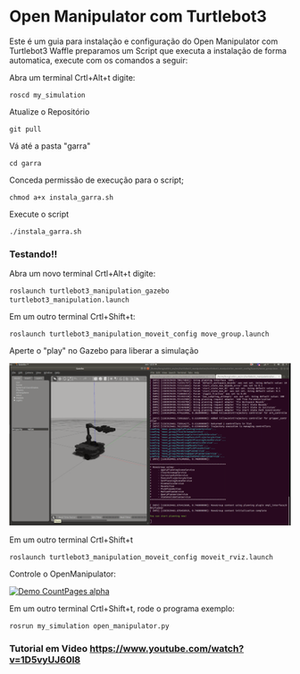 # Open Manipulator com Turtlebot3

Este é um guia para instalação e configuração do Open Manipulator com Turtlebot3 Waffle
preparamos um Script que executa a instalação de forma automatica, execute com os comandos a seguir:


Abra um terminal Crtl+Alt+t digite:

    roscd my_simulation
    
Atualize o Repositório

    git pull

Vá até a pasta "garra"
    
    cd garra

Conceda permissão de execução para o script;

    chmod a+x instala_garra.sh

Execute o script
    
    ./instala_garra.sh
  


### Testando!!


Abra um novo terminal Crtl+Alt+t digite:

    roslaunch turtlebot3_manipulation_gazebo turtlebot3_manipulation.launch
    
Em um outro terminal Crtl+Shift+t:

    roslaunch turtlebot3_manipulation_moveit_config move_group.launch
    
Aperte o "play" no Gazebo para liberar a simulação

 ![aperte o play](play.png)
 
    
Em um outro terminal Crtl+Shift+t

    roslaunch turtlebot3_manipulation_moveit_config moveit_rviz.launch
    
    
    
 Controle o OpenManipulator:
 
 
 [![Demo CountPages alpha](https://j.gifs.com/GvoMnK.gif)](https://www.youtube.com/watch?v=1D5vyUJ60l8)
 
 
 
 
 
 
 
 
 
 
 
 
 
 
 
 
 
 Em um outro terminal Crtl+Shift+t, rode o programa exemplo:

    rosrun my_simulation open_manipulator.py 
    
    
 
 ### Tutorial em Video https://www.youtube.com/watch?v=1D5vyUJ60l8 
 
 

    
